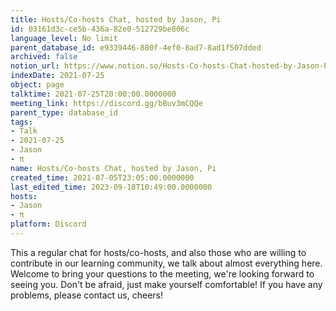 ```yaml
---
title: Hosts/Co-hosts Chat, hosted by Jason, Pi
id: 03161d3c-ce5b-436a-82e0-512729be806c
language_level: No limit
parent_database_id: e9339446-880f-4ef0-8ad7-8ad1f507dded
archived: false
notion_url: https://www.notion.so/Hosts-Co-hosts-Chat-hosted-by-Jason-Pi-03161d3cce5b436a82e0512729be806c
indexDate: 2021-07-25
object: page
talktime: 2021-07-25T20:00:00.0000000
meeting_link: https://discord.gg/bBuv3mCQQe
parent_type: database_id
tags:
- Talk
- 2021-07-25
- Jason
- π
name: Hosts/Co-hosts Chat, hosted by Jason, Pi
created_time: 2021-07-05T23:05:00.0000000
last_edited_time: 2023-09-18T10:49:00.0000000
hosts:
- Jason
- π
platform: Discord
---
```







This a regular chat for hosts/co-hosts, and also those who are willing to contribute in our learning community, we talk about almost everything here. Welcome to bring your questions to the meeting, we're looking forward to seeing you. Don't be afraid, just make yourself comfortable!
If you have any problems, please contact us, cheers!




